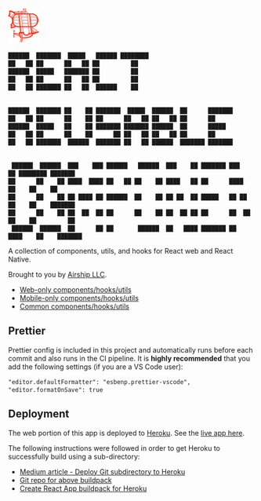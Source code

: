 [![Airship LLC](./airship-logo.png)](https://teamairship.com/)

```
██████  ███████  █████   ██████ ████████                                                  
██   ██ ██      ██   ██ ██         ██                                                     
██████  █████   ███████ ██         ██                                                     
██   ██ ██      ██   ██ ██         ██                                                     
██   ██ ███████ ██   ██  ██████    ██                                                     
                                                                                          
                                                                                          
██████  ███████ ██    ██ ███████  █████  ██████  ██      ███████                          
██   ██ ██      ██    ██ ██      ██   ██ ██   ██ ██      ██                               
██████  █████   ██    ██ ███████ ███████ ██████  ██      █████                            
██   ██ ██      ██    ██      ██ ██   ██ ██   ██ ██      ██                               
██   ██ ███████  ██████  ███████ ██   ██ ██████  ███████ ███████                          
                                                                                          
                                                                                          
 ██████  ██████  ███    ███ ██████   ██████  ███    ██ ███████ ███    ██ ████████ ███████ 
██      ██    ██ ████  ████ ██   ██ ██    ██ ████   ██ ██      ████   ██    ██    ██      
██      ██    ██ ██ ████ ██ ██████  ██    ██ ██ ██  ██ █████   ██ ██  ██    ██    ███████ 
██      ██    ██ ██  ██  ██ ██      ██    ██ ██  ██ ██ ██      ██  ██ ██    ██         ██ 
 ██████  ██████  ██      ██ ██       ██████  ██   ████ ███████ ██   ████    ██    ███████ 
```

A collection of components, utils, and hooks for React web and React Native.

Brought to you by [Airship LLC](https://teamairship.com/).

- [Web-only components/hooks/utils](./web)
- [Mobile-only components/hooks/utils](./mobile)
- [Common components/hooks/utils](./common)

## Prettier

Prettier config is included in this project and automatically runs before each commit and also runs
in the CI pipeline. It is **highly recommended** that you add the following settings (if you are a
VS Code user):

```
"editor.defaultFormatter": "esbenp.prettier-vscode",
"editor.formatOnSave": true
```

## Deployment

The web portion of this app is deployed to [Heroku](https://dashboard.heroku.com/apps/react-reusable-components). See the [live app here](https://react-reusable-components.herokuapp.com/).

The following instructions were followed in order to get Heroku to successfully build using a sub-directory:

- [Medium article - Deploy Git subdirectory to Heroku
](https://medium.com/@timanovsky/heroku-buildpack-to-support-deployment-from-subdirectory-e743c2c838dd)
- [Git repo for above buildpack](https://github.com/timanovsky/subdir-heroku-buildpack)
- [Create React App buildpack for Heroku](https://elements.heroku.com/buildpacks/mars/create-react-app-buildpack)
